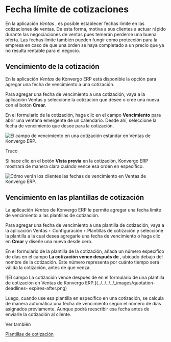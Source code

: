 # Fecha límite de cotizaciones

En la aplicación _Ventas_ , es posible establecer fechas límite en las
cotizaciones de ventas. De esta forma, motiva a sus clientes a actuar rápido
durante las negociaciones de ventas pues temerán perderse una buena oferta.
Las fechas límite también pueden fungir como protección para la empresa en
caso de que una orden se haya completado a un precio que ya no resulta
rentable para el negocio.

## Vencimiento de la cotización

En la aplicación _Ventas_ de Konvergo ERP está disponible la opción para agregar una
fecha de vencimiento a una cotización.

Para agregar una fecha de vencimiento a una cotización, vaya a la aplicación
Ventas y seleccione la cotización que desee o cree una nueva con el botón
**Crear**.

En el formulario de la cotización, haga clic en el campo **Vencimiento** para
abrir una ventana emergente de un calendario. Desde ahí, seleccione la fecha
de vencimiento que desee para la cotización.

![El campo de vencimiento en una cotización estándar en Ventas de Konvergo ERP.
](../../../../_images/quotation-deadlines-expiration-field.png)
<div class="alert alert-info">
<p class="alert-title">
Truco</p><p>Si hace clic en el botón <b>Vista previa</b> en la cotización, Konvergo ERP mostrará de manera clara cuándo vence esa orden en específico.</p>
<img alt="Cómo verán los clientes las fechas de vencimiento en Ventas de Konvergo ERP. " class="align-center" src="../../../../_images/quotation-deadlines-preview.png"/>
</div>

## Vencimiento en las plantillas de cotización

La aplicación _Ventas_ de Konvergo ERP le permite agregar una fecha límite de
vencimiento a las plantillas de cotización.

Para agregar una fecha de vencimiento a una plantilla de cotización, vaya a la
aplicación Ventas ‣ Configuración ‣ Plantillas de cotización y seleccione la
plantilla a la cual desea agregarle una fecha de vencimiento o haga clic en
**Crear** y diseñe una nueva desde cero.

En el formulario de la plantilla de la cotización, añada un número específico
de días en el campo **La cotización vence después de** , ubicado debajo del
nombre de la cotización. Este número representa por cuánto tiempo será válida
la cotización, antes de que venza.

![El campo La cotización vence después de en el formulario de una plantilla de
cotización en Ventas de Konvergo ERP.](../../../../_images/quotation-deadlines-
expires-after.png)

Luego, cuando use esa plantilla en específico en una cotización, se calcula de
manera automática una fecha de vencimiento según el número de días asignados
previamente. Aunque podrá reescribir esa fecha antes de enviarle la cotización
al cliente.

<div class="alert alert-secondary">
<p class="alert-title">
Ver también</p><p><a href="quote_template">Plantillas de cotización</a></p>
</div>

